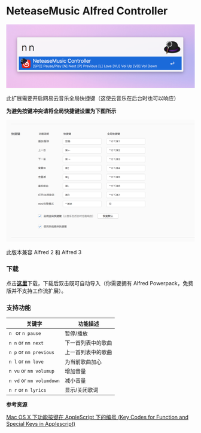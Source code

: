 # NeteaseMusic Alfred Controller

![Screenshot](./img/alfred-screenshot.png)

此扩展需要开启网易云音乐全局快捷键（这使云音乐在后台时也可以响应）

**为避免按键冲突请将全局快捷键设置为下图所示**

![NeteaseMusic Keybinding](./img/netseat-music-setting.png)

此版本兼容 Alfred 2 和 Alfred 3

### 下载

点击[**这里**](https://github.com/Ironaki/AW_NeteaseAlfredController/blob/master/NeteaseMusicController.alfredworkflow?raw=true)下载，下载后双击既可自动导入（你需要拥有 Alfred Powerpack，免费版并不支持工作流扩展）。

### 支持功能

|关键字|功能描述|
|------|--------|
|`n ` or `n pause`|暂停/播放|
|`n n` or `nm next`|下一首列表中的歌曲|
|`n p` or `nm previous`|上一首列表中的歌曲|
|`n l` or `nm love`|为当前歌曲加心|
|`n vu` or `nm volumup`|增加音量|
|`n vd` or `nm volumdown`|减小音量|
|`n r` or `n lyrics` |显示/关闭歌词|

**参考资源**

[Mac OS X 下功能按键在 AppleScript 下的编号 (Key Codes for Function and Special Keys in Applescript)](http://macbiblioblog.blogspot.sg/2014/12/key-codes-for-function-and-special-keys.html)
